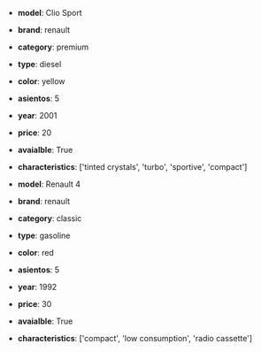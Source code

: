 - **model**: Clio Sport
- **brand**: renault
- **category**: premium
- **type**: diesel
- **color**: yellow
- **asientos**: 5
- **year**: 2001
- **price**: 20
- **avaialble**: True
- **characteristics**: ['tinted crystals', 'turbo', 'sportive', 'compact']

- **model**: Renault 4
- **brand**: renault
- **category**: classic
- **type**: gasoline
- **color**: red
- **asientos**: 5
- **year**: 1992
- **price**: 30
- **avaialble**: True
- **characteristics**: ['compact', 'low consumption', 'radio cassette']

